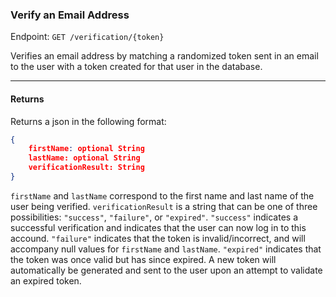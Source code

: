 ### Verify an Email Address
Endpoint: `GET /verification/{token}`

Verifies an email address by matching a randomized token sent in an email to the user with a token created for that user in the database.

___
#### Returns
Returns a json in the following format: 
```json
{
	firstName: optional String
	lastName: optional String
	verificationResult: String
}
```

`firstName` and `lastName` correspond to the first name and last name of the user being verified. `verificationResult` is a string that can be one of three possibilities: `"success"`, `"failure"`, or `"expired"`. `"success"` indicates a successful verification and indicates that the user can now log in to this accound. `"failure"` indicates that the token is invalid/incorrect, and will accompany null values for `firstName` and `lastName`. `"expired"` indicates that the token was once valid but has since expired. A new token will automatically be generated and sent to the user upon an attempt to validate an expired token.